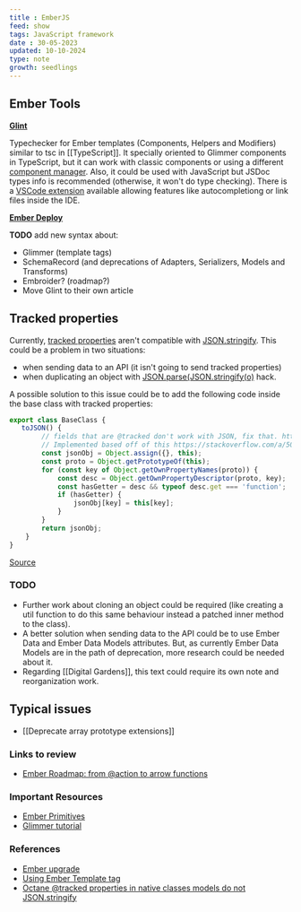 ```yaml
---
title : EmberJS
feed: show
tags: JavaScript framework
date : 30-05-2023
updated: 10-10-2024
type: note
growth: seedlings
---
```


## Ember Tools

**[Glint](https://typed-ember.gitbook.io/glint)**

Typechecker for Ember templates (Components, Helpers and Modifiers) similar to tsc in [[TypeScript]]. It specially oriented to Glimmer components in TypeScript, but it can work with classic components or using a different [component manager](https://github.com/emberjs/rfcs/blob/master/text/0213-custom-components.md). Also, it could be used with JavaScript but JSDoc types info is recommended (otherwise, it won't do type checking). There is a [VSCode extension](https://marketplace.visualstudio.com/items?itemName=typed-ember.glint-vscode) available allowing features like autocompletiong or link files inside the IDE. 

**[Ember Deploy](http://ember-cli-deploy.com/)**

**TODO** add new syntax about:
- Glimmer (template tags)
- SchemaRecord (and deprecations of Adapters, Serializers, Models and Transforms)
- Embroider? (roadmap?)
- Move Glint to their own article

## Tracked properties

Currently, [tracked properties](https://guides.emberjs.com/release/upgrading/current-edition/tracked-properties/) aren't compatible with [JSON.stringify](https://developer.mozilla.org/en-US/docs/Web/JavaScript/Reference/Global_Objects/JSON/stringify). This could be a problem in two situations:
- when sending data to an API (it isn't going to send tracked properties)
- when duplicating an object with [JSON.parse(JSON.stringify(o)](https://stackoverflow.com/questions/24744474/json-parsejson-stringifyx-purpose) hack.

A possible solution to this issue could be to add the following code inside the base class with tracked properties:

```javascript
export class BaseClass {
   toJSON() {
        // fields that are @tracked don't work with JSON, fix that. https://github.com/ember-learn/guides-source/issues/1138
        // Implemented based off of this https://stackoverflow.com/a/50785428/1148118
        const jsonObj = Object.assign({}, this);
        const proto = Object.getPrototypeOf(this);
        for (const key of Object.getOwnPropertyNames(proto)) {
            const desc = Object.getOwnPropertyDescriptor(proto, key);
            const hasGetter = desc && typeof desc.get === 'function';
            if (hasGetter) {
                jsonObj[key] = this[key];
            }
        }
        return jsonObj;
    }
}
```
[Source](https://github.com/ember-learn/guides-source/issues/1138)

### TODO

- Further work about cloning an object could be required (like creating a util function to do this same behaviour instead a patched inner method to the class).
- A better solution when sending data to the API could be to use Ember Data and Ember Data Models attributes. But, as currently Ember Data Models are in the path of deprecation, more research could be needed about it.
- Regarding [[Digital Gardens]], this text could require its own note and reorganization work.

## Typical issues

- [[Deprecate array prototype extensions]]

### Links to review
- [Ember Roadmap: from @action to arrow functions](https://github.com/emberjs/rfcs/pull/1045)

### Important Resources

- [Ember Primitives](https://ember-primitives.pages.dev/)
- [Glimmer tutorial](https://tutorial.glimdown.com/)

### References
- [Ember upgrade](https://cli.emberjs.com/release/basic-use/upgrading/)
- [Using Ember Template tag](https://guides.emberjs.com/release/components/template-tag-format/)
- [Octane @tracked properties in native classes models do not JSON.stringify](https://github.com/ember-learn/guides-source/issues/1138)
